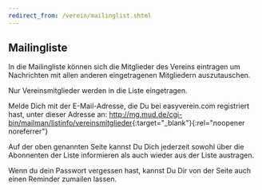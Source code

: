 ```yaml
---
redirect_from: /verein/mailinglist.shtml
---
```


## Mailingliste

In die Mailingliste k&ouml;nnen sich die Mitglieder des Vereins eintragen um Nachrichten mit allen anderen eingetragenen Mitgliedern auszutauschen.

Nur Vereinsmitglieder werden in die Liste eingetragen.

Melde Dich mit der E-Mail-Adresse, die Du bei easyverein.com registriert hast, unter dieser Adresse an:
<http://mg.mud.de/cgi-bin/mailman/listinfo/vereinsmitglieder>{:target="_blank"}{:rel="noopener noreferrer"}

Auf der oben genannten Seite kannst Du Dich jederzeit sowohl &uuml;ber die Abonnenten der Liste informieren als auch wieder aus der Liste austragen.

Wenn du dein Passwort vergessen hast, kannst Du Dir von der Seite auch einen Reminder zumailen lassen.